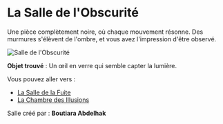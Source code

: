 # La Salle de l'Obscurité

Une pièce complètement noire, où chaque mouvement résonne. Des murmures s'élèvent de l'ombre, et vous avez l'impression d'être observé.

![Salle de l'Obscurité](images/salle_obscurite.png)

**Objet trouvé** : Un œil en verre qui semble capter la lumière.

Vous pouvez aller vers :
- [La Salle de la Fuite](salle5.md)
- [La Chambre des Illusions](salle7.md)

Salle créé par : **Boutiara Abdelhak**


